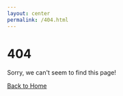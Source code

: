 ```yaml
---
layout: center
permalink: /404.html
---
```


# 404

Sorry, we can't seem to find this page!

<div class="mt3">
  <a href="{{ "/" | relative_url }}"
     class="button button-blue button-big">
     Back to Home
  </a>
</div>
